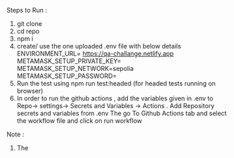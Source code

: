 Steps to Run :

1. git clone
2. cd repo
3. npm i
4. create/ use the one uploaded .env file with below details
   ENVIRONMENT_URL= https://qa-challange.netlify.app
   METAMASK_SETUP_PRIVATE_KEY=
   METAMASK_SETUP_NETWORK=sepolia
   METAMASK_SETUP_PASSWORD=
5. Run the test using npm run test:headed (for headed tests running on browser)
6. In order to run the github actions , add the variables given in .env to Repo-> settings-> Secrets and Variables -> Actions . Add Repository secrets and variables from .env
   The go To Github Actions tab and select the workflow file and click on run workflow

Note :

1. The
